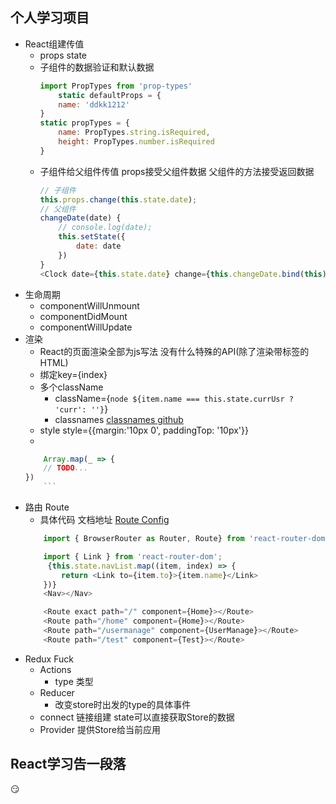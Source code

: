 ## 个人学习项目
- React组建传值
    - props state
    - 子组件的数据验证和默认数据
        ``` javascript  
        import PropTypes from 'prop-types' 
            static defaultProps = {
            name: 'ddkk1212'
        }
        static propTypes = {
            name: PropTypes.string.isRequired,
            height: PropTypes.number.isRequired
        }
        ```
    - 子组件给父组件传值 props接受父组件数据 父组件的方法接受返回数据
        ```javascript
        // 子组件 
        this.props.change(this.state.date);
        // 父组件
        changeDate(date) {
            // console.log(date);
            this.setState({
                date: date
            })
        }
        <Clock date={this.state.date} change={this.changeDate.bind(this)}
        ```
- 生命周期
    - componentWillUnmount
    - componentDidMount 
    - componentWillUpdate
- 渲染
    - React的页面渲染全部为js写法 没有什么特殊的API(除了渲染带标签的HTML) 
    - 绑定key={index} 
    - 多个className 
        - className={`node ${item.name === this.state.currUsr ? 'curr': ''}`}
        - classnames [classnames github](https://github.com/JedWatson/classnames)
    - style style={{margin:'10px 0', paddingTop: '10px'}}
    -
    ```javascript
        Array.map(_ => {
        // TODO...
    })
        ```
- 路由 Route
    - 具体代码 文档地址 [Route Config](https://reacttraining.com/react-router/web/example/route-config)
    ``` javascript
        import { BrowserRouter as Router, Route} from 'react-router-dom';

        import { Link } from 'react-router-dom';
         {this.state.navList.map((item, index) => {
            return <Link to={item.to}>{item.name}</Link>
        })}
        <Nav></Nav>

        <Route exact path="/" component={Home}></Route>
        <Route path="/home" component={Home}></Route>
        <Route path="/usermanage" component={UserManage}></Route>
        <Route path="/test" component={Test}></Route>
    ```
- Redux Fuck
    - Actions
        - type 类型
    - Reducer
        - 改变store时出发的type的具体事件
    - connect 链接组建 state可以直接获取Store的数据
    - Provider 提供Store给当前应用 

## React学习告一段落 

:smirk: